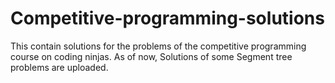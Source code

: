 # Competitive-programming-solutions
This contain solutions for the problems of the competitive programming course on coding ninjas.
As of now, Solutions of some Segment tree problems are uploaded.
